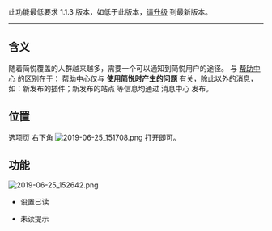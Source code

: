 此功能最低要求 1.1.3 版本，如低于此版本，[请升级](http://ksria.com/simpread/) 到最新版本。
***

含义
---

随着简悦覆盖的人群越来越多，需要一个可以通知到简悦用户的途径。
与 [帮助中心](帮助中心) 的区别在于： 帮助中心仅与 **使用简悦时产生的问题** 有关，除此以外的消息，如：新发布的插件；新发布的站点 等信息均通过 消息中心 发布。

位置
--

选项页 右下角 ![2019-06-25_151708.png](https://i.loli.net/2019/06/25/5d11cd1c6383e45259.png) 打开即可。

功能
--

![2019-06-25_152642.png](https://i.loli.net/2019/06/25/5d11cd480ac8235632.png)


- 设置已读

- 未读提示
